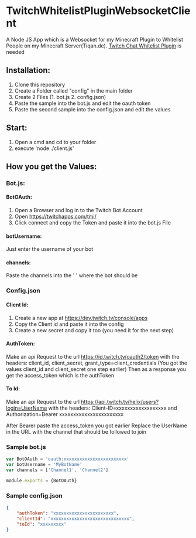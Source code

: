 # TwitchWhitelistPluginWebsocketClient
A Node JS App which is a Websocket for my Minecraft Plugin to Whitelist People on my Minecraft Server(Tiqan.de). [Twitch Chat Whitelist Plugin](https://github.com/Tiqan/TwitchWhitelistPlugin) is needed


## Installation:
1. Clone this repository
2. Create a Folder called "config" in the main folder
3. Create 2 Files (1. bot.js 2. config.json)
4. Paste the sample into the bot.js and edit the oauth token
5. Paste the second sample into the config.json and edit the values

## Start:
1. Open a cmd and cd to your folder
2. execute 'node ./client.js'

## How you get the Values:

### Bot.js:
#### BotOAuth:
1. Open a Browser and log in to the Twitch Bot Account
2. Open https://twitchapps.com/tmi/
3. Click connect and copy the Token and paste it into the bot.js File
#### botUsername:
Just enter the username of your bot
#### channels:
Paste the channels into the ' ' where the bot should be

### Config.json
#### Client Id:
1. Create a new app at https://dev.twitch.tv/console/apps
2. Copy the Client id and paste it into the config
3. Create a new secret and copy it too (you need it for the next step)

#### AuthToken:
Make an api Request to the url https://id.twitch.tv/oauth2/token with the headers: client_id, client_secret, grant_type=client_credentials
(You got the values client_id and client_secret one step earlier)
Then as a response you get the access_token which is the authToken
#### To Id:
Make an api Request to the url https://api.twitch.tv/helix/users?login=UserName with the headers: Client-ID=xxxxxxxxxxxxxxxxxx
and Authorization=Bearer xxxxxxxxxxxxxxxxxxxxxxx 

After Bearer paste the access_token you got earlier
Replace the UserName in the URL with the channel that should be followed to join



### Sample bot.js
```js
var BotOAuth = 'oauth:xxxxxxxxxxxxxxxxxxxxxxxx'
var botUsername = 'MyBotName'
var channels = ['Channel1', 'Channel2']

module.exports = {BotOAuth}
```

### Sample config.json
```json
{
    "authToken": "xxxxxxxxxxxxxxxxxxxxxxx",
    "clientId": "xxxxxxxxxxxxxxxxxxxxxxxxxxxxxx",
    "toId": "xxxxxxxxx"
}

